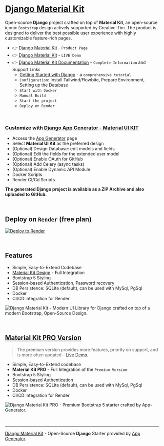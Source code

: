 
# [Django Material Kit](https://app-generator.dev/product/material-kit/django/)

Open-source **Django** project crafted on top of **Material Kit**, an open-source iconic `Bootstrap` design actively supported by Creative-Tim.
The product is designed to deliver the best possible user experience with highly customizable feature-rich pages. 

- 👉 [Django Material Kit](https://app-generator.dev/product/material-kit/django/) - `Product Page`
- 👉 [Django Material Kit](https://django-material-kit.appseed-srv1.com/) - `LIVE Demo` 
- 👉 [Django Material Kit Documentation](https://app-generator.dev/docs/products/django/material-kit/index.html) - `Complete Information` and Support Links
  - [Getting Started with Django](https://app-generator.dev/docs/technologies/django/index.html) - a `comprehensive tutorial`
  - `Configuration`: Install Tailwind/Flowbite, Prepare Environment, Setting up the Database 
  - `Start with Docker`
  - `Manual Build`
  - `Start the project`
  - `Deploy on Render`
 
<br />

### Customize with [Django App Generator - Material UI KIT](https://app-generator.dev/tools/django-generator/material-kit/)

- Access the [App Generator](https://app-generator.dev/tools/django-generator/) page
- Select **Material UI Kit** as the preferred design
- (Optional) Design Database: edit models and fields
- (Optional) Edit the fields for the extended user model
- (Optional) Enable OAuth for GitHub
- (Optional) Add Celery (async tasks)
- (Optional) Enable Dynamic API Module
- Docker Scripts
- Render CI/Cd Scripts

**The generated Django project is available as a ZIP Archive and also uploaded to GitHub.**

<br />

## Deploy on `Render` (free plan)

[![Deploy to Render](https://render.com/images/deploy-to-render-button.svg)](https://render.com/deploy)

<br /> 

## Features

- Simple, Easy-to-Extend Codebase
- [Material Kit Design](https://app-generator.dev/docs/templates/bootstrap/material-kit.html) - Full Integration 
- Bootstrap 5 Styling 
- Session-based Authentication, Password recovery
- DB Persistence: SQLite (default), can be used with MySql, PgSql
- Docker 
- CI/CD integration for Render 

![Django Material Kit - Modern UI Library for Django crafted on top of a modern Bootstrap, Open-Source Design.](https://github.com/user-attachments/assets/d83d18dd-b147-4fcb-ba3a-cc4926c6d536)

<br />

## [Material Kit PRO Version](https://app-generator.dev/product/material-kit-pro/django/)

> The premium version provides more features, priority on support, and is more often updated - [Live Demo](https://django-mkit2-pro.onrender.com/).

- Simple, Easy-to-Extend codebase
- **Material Kit PRO** - Full Integration of the `Premium Version` 
- Bootstrap 5 Styling 
- Session-based Authentication
- DB Persistence: SQLite (default), can be used with MySql, PgSql
- Docker 
- CI/CD integration for Render 

![Django Material Kit PRO - Premium Bootstrap 5 starter crafted by App-Generator.](https://user-images.githubusercontent.com/51070104/173217499-a443fd60-2564-42f3-8bb6-4a498823f670.png)

<br />

---
[Django Material Kit](https://app-generator.dev/product/material-kit/django/) - Open-Source **Django** Starter provided by [App Generator](https://app-generator.dev).
